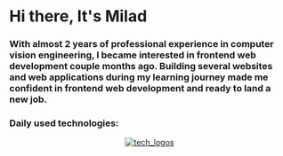 # Hi there, It's Milad

### With almost 2 years of professional experience in computer vision engineering, I became interested in frontend web development couple months ago. Building several websites and web applications during my learning journey made me confident in frontend web development and ready to land a new job.


### Daily used technologies:

<p style="text-align: center">
  <a href="https://skillicons.dev">
    <img src="https://skillicons.dev/icons?i=javascript,typescript,react,nextjs,html,css,sass,tailwind,webpack,babel,graphql,docker,postman,git,github,stackoverflow,linux,codepen,netlify,vscode"  alt="tech_logos"/>
  </a>
</p>
